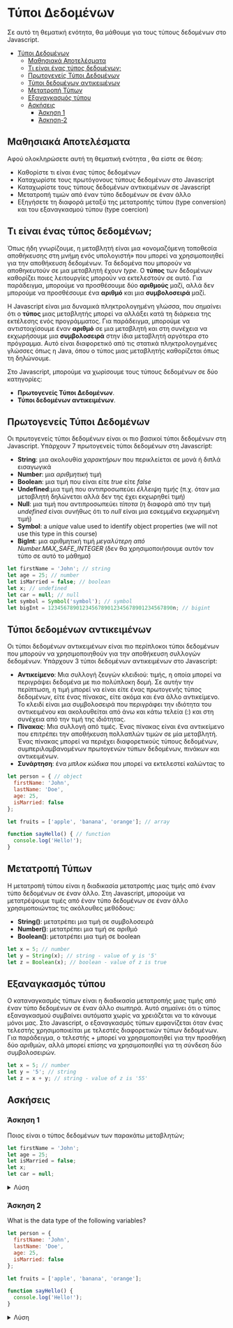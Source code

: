 # Τύποι Δεδομένων

Σε αυτό τη θεματική ενότητα, θα μάθουμε για τους τύπους δεδομένων στο Javascript.

- [Τύποι Δεδομένων](#Τύποι-Δεδομένων)
  - [Μαθησιακά Αποτελέσματα](#Μαθησιακά-Αποτελέσματα)
  - [Τι είναι ένας τύπος δεδομένων;](#Τι-είναι-ένας-τύπος-δεδομένων-;)
  - [Πρωτογενείς Τύποι Δεδομένων](#Πρωτογενείς-Τύποι-Δεδομένων)
  - [Τύποι δεδομένων αντικειμένων](#Τύποι-δεδομένων-αντικειμένων)
  - [Μετατροπή Τύπων](#Μετατροπή-Τύπων)
  - [Εξαναγκασμός τύπου](#Εξαναγκασμός-τύπου)
  - [Ασκήσεις](#Ασκήσεις)
    - [Άσκηση 1](#Άσκηση-1)
    - [Άσκηση-2](#Άσκηση-2)

## Μαθησιακά Αποτελέσματα

Αφού ολοκληρώσετε αυτή τη θεματική ενότητα , θα είστε σε θέση:
- Καθορίστε τι είναι ένας τύπος δεδομένων
- Καταχωρίστε τους πρωτόγονους τύπους δεδομένων στο Javascript
- Καταχωρίστε τους τύπους δεδομένων αντικειμένων σε Javascript
- Μετατροπή τιμών από έναν τύπο δεδομένων σε έναν άλλο
- Εξηγήσετε τη διαφορά μεταξύ της μετατροπής τύπου (type conversion) και του εξαναγκασμού τύπου (type coercion)

## Τι είναι ένας τύπος δεδομένων;

Όπως ήδη γνωρίζουμε, η μεταβλητή είναι μια «ονομαζόμενη τοποθεσία αποθήκευσης στη μνήμη ενός υπολογιστή» που μπορεί να χρησιμοποιηθεί για την αποθήκευση δεδομένων. Τα δεδομένα που μπορούν να αποθηκευτούν σε μια μεταβλητή έχουν *type*.  Ο **τύπος** των δεδομένων καθορίζει ποιες λειτουργίες μπορούν να εκτελεστούν σε αυτό. Για παράδειγμα, μπορούμε να προσθέσουμε δύο **αριθμούς** μαζί, αλλά δεν μπορούμε να προσθέσουμε ένα **αριθμό** και μια  **συμβολοσειρά** μαζί.

Η Javascript είναι μια δυναμικά πληκτρολογημένη γλώσσα, που σημαίνει ότι ο **τύπος** μιας μεταβλητής μπορεί να αλλάξει κατά τη διάρκεια της εκτέλεσης ενός προγράμματος. Για παράδειγμα, μπορούμε να αντιστοιχίσουμε έναν **αριθμό** σε μια μεταβλητή και στη συνέχεια να εκχωρήσουμε μια **συμβολοσειρά** στην ίδια μεταβλητή αργότερα στο πρόγραμμα. Αυτό είναι διαφορετικό από τις στατικά πληκτρολογημένες γλώσσες όπως η Java, όπου ο τύπος μιας μεταβλητής καθορίζεται όπως τη δηλώνουμε.

Στο Javascript, μπορούμε να χωρίσουμε τους τύπους δεδομένων σε δύο κατηγορίες:
- **Πρωτογενείς Τύποι Δεδομένων**.
- **Τύποι δεδομένων αντικειμένων**.

## Πρωτογενείς Τύποι Δεδομένων

Οι πρωτογενείς τύποι δεδομένων είναι οι πιο βασικοί τύποι δεδομένων στη Javascript. Υπάρχουν 7 πρωτογενείς τύποι δεδομένων στη Javascript:

- **String**: μια ακολουθία *χαρακτήρων* που περικλείεται σε μονά ή διπλά εισαγωγικά
- **Number**: μια *αριθμητική* τιμή
- **Boolean**: μια τιμή που είναι είτε *true* είτε *false*
- **Undefined**:μια τιμή που αντιπροσωπεύει *έλλειψη τιμής* (π.χ. όταν μια μεταβλητή δηλώνεται αλλά δεν της έχει εκχωρηθεί τιμή)
- **Null**: μια τιμή που αντιπροσωπεύει *τίποτα* (η διαφορά από την τιμή *undefined* είναι συνήθως ότι το *null* είναι μια εσκεμμένα εκχωρημένη τιμή)
- **Symbol**: a *unique* value used to identify object properties (we will not use this type in this course)
- **BigInt**: μια αριθμητική τιμή *μεγαλύτερη από Number.MAX_SAFE_INTEGER* (δεν θα χρησιμοποιήσουμε αυτόν τον τύπο σε αυτό το μάθημα)

```javascript
let firstName = 'John'; // string
let age = 25; // number
let isMarried = false; // boolean
let x; // undefined
let car = null; // null
let symbol = Symbol('symbol'); // symbol
let bigInt = 1234567890123456789012345678901234567890n; // bigint
```

## Τύποι δεδομένων αντικειμένων

Οι τύποι δεδομένων αντικειμένων είναι πιο περίπλοκοι τύποι δεδομένων που μπορούν να χρησιμοποιηθούν για την αποθήκευση συλλογών δεδομένων. Υπάρχουν 3 τύποι δεδομένων αντικειμένων στο Javascript:

- **Αντικείμενο**: Μια συλλογή ζευγών κλειδιού: τιμής, η οποία μπορεί να περιγράψει δεδομένα με πιο πολύπλοκη δομή. Σε αυτήν την περίπτωση, η τιμή μπορεί να είναι είτε ένας πρωτογενής τύπος δεδομένων, είτε ένας πίνακας, είτε ακόμα και ένα άλλο αντικείμενο. Το κλειδί είναι μια συμβολοσειρά που περιγράφει την ιδιότητα του αντικειμένου και ακολουθείται από άνω και κάτω τελεία (:) και στη συνέχεια από την τιμή της ιδιότητας.
- **Πίνακας**: Μια συλλογή από τιμές. Ένας πίνακας  είναι ένα αντικείμενο που επιτρέπει την αποθήκευση πολλαπλών τιμών σε μία μεταβλητή. Ένας πίνακας μπορεί να περιέχει διαφορετικούς τύπους δεδομένων, συμπεριλαμβανομένων πρωτογενών τύπων δεδομένων, πινάκων και αντικειμένων.
- **Συνάρτηση**: ένα *μπλοκ κώδικα* που μπορεί να εκτελεστεί καλώντας το

```javascript
let person = { // object
  firstName: 'John',
  lastName: 'Doe',
  age: 25,
  isMarried: false
};

let fruits = ['apple', 'banana', 'orange']; // array

function sayHello() { // function
  console.log('Hello!');
}
```

## Μετατροπή Τύπων

Η μετατροπή τύπου είναι η διαδικασία μετατροπής μιας τιμής από έναν τύπο δεδομένων σε έναν άλλο. Στη Javascript, μπορούμε να μετατρέψουμε τιμές από έναν τύπο δεδομένων σε έναν άλλο χρησιμοποιώντας τις ακόλουθες μεθόδους:

- **String()**: μετατρέπει μια τιμή σε συμβολοσειρά
- **Number()**: μετατρέπει μια τιμή σε αριθμό
- **Boolean()**: μετατρέπει μια τιμή σε boolean

```javascript
let x = 5; // number
let y = String(x); // string - value of y is '5'
let z = Boolean(x); // boolean - value of z is true
```

## Εξαναγκασμός τύπου

Ο καταναγκασμός τύπων είναι η διαδικασία μετατροπής μιας τιμής από έναν τύπο δεδομένων σε έναν άλλο σιωπηρά. Αυτό σημαίνει ότι ο τύπος εξαναγκασμού συμβαίνει αυτόματα χωρίς να χρειάζεται να το κάνουμε μόνοι μας. Στο Javascript, ο εξαναγκασμός τύπων εμφανίζεται όταν ένας τελεστής χρησιμοποιείται με τελεστές διαφορετικών τύπων δεδομένων. Για παράδειγμα, ο τελεστής + μπορεί να χρησιμοποιηθεί για την προσθήκη δύο αριθμών, αλλά μπορεί επίσης να χρησιμοποιηθεί για τη σύνδεση δύο συμβολοσειρών.

```javascript
let x = 5; // number
let y = '5'; // string
let z = x + y; // string - value of z is '55'
```

## Ασκήσεις

### Άσκηση 1

Ποιος είναι ο τύπος δεδομένων των παρακάτω μεταβλητών;

```javascript
let firstName = 'John';
let age = 25;
let isMarried = false;
let x;
let car = null;
```

<details>
<summary>Λύση</summary>

- `firstName` is a string
- `age` is a number
- `isMarried` is a boolean
- `x` is undefined
- `car` is null

</details>

###  Άσκηση  2

What is the data type of the following variables?

```javascript
let person = {
  firstName: 'John',
  lastName: 'Doe',
  age: 25,
  isMarried: false
};

let fruits = ['apple', 'banana', 'orange'];

function sayHello() {
  console.log('Hello!');
}
```

<details>
<summary>Λύση</summary>

- `person` is an object
  - `firstName`, `lastName`, `age`, and `isMarried` are properties of the `person` object
  - `firstName`, `lastName` are strings
  - `age` is a number
  - `isMarried` is a boolean
- `fruits` is an array
  - `apple`, `banana`, and `orange` are elements of the `fruits` array
  - `apple`, `banana`, and `orange` are strings
- `sayHello` is a function
  - 'Hello!' is a string

</details>
